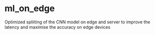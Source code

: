 # ml_on_edge
Optimized spliiting of the CNN model on edge and server to improve the latency and maximise the accuracy on edge devices
